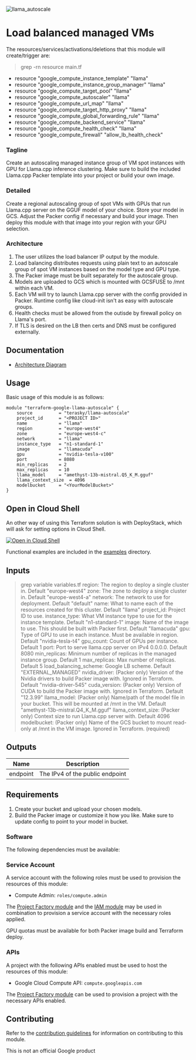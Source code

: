 ![llama_autoscale](https://github.com/jboero/terraform-google-llama-autoscale/assets/7536012/213355de-de3c-45e4-a0c6-d68fd5249e93)
# Load balanced managed VMs
The resources/services/activations/deletions that this module will create/trigger are:
> grep -rn resource main.tf 
* resource "google_compute_instance_template" "llama"
* resource "google_compute_instance_group_manager" "llama"
* resource "google_compute_target_pool" "llama"
* resource "google_compute_autoscaler" "llama"
* resource "google_compute_url_map" "llama"
* resource "google_compute_target_http_proxy" "llama"
* resource "google_compute_global_forwarding_rule" "llama"
* resource "google_compute_backend_service" "llama"
* resource "google_compute_health_check" "llama"
* resource "google_compute_firewall" "allow_lb_health_check"

### Tagline
Create an autoscaling managed instance group of VM spot instances with GPU for Llama.cpp inference clustering. Make sure to build the included Llama.cpp Packer template into your project or build your own image.

### Detailed
Create a regional autoscaling group of spot VMs with GPUs that run Llama.cpp server on the GGUF model of your choice. Store your model in GCS. Adjust the Packer config if necessary and build your image. Then deploy this module with that image into your region with your GPU selection.

### Architecture
1. The user utilizes the load balancer IP output by the module.
2. Load balancing distributes requests using plain text to an autoscale group of spot VM instances based on the model type and GPU type.
3. The Packer image must be built separately for the autoscale group.
4. Models are uploaded to GCS which is mounted with GCSFUSE to /mnt within each VM.
5. Each VM will try to launch Llama.cpp server with the config provided in Packer. Runtime config like cloud-init isn't as easy with autoscale groups.
6. Health checks must be allowed from the outisde by firewall policy on Llama's port.
7. If TLS is desired on the LB then certs and DNS must be configured externally.

## Documentation
- [Architecture Diagram](https://github.com/GoogleCloudPlatform/terraform-google-load-balanced-vms/blob/main/assets/load_balanced_vms_v1.svg)

## Usage

Basic usage of this module is as follows:

```hcl
module "terraform-google-llama-autoscale" {
    source          = "terasky/llama-autoscale"
    project_id      = "<PROJECT ID>"
    name            = "llama"
    region          = "europe-west4"
    zone            = "europe-west4-c"
    network         = "llama"
    instance_type   = "n1-standard-1"
    image           = "llamacuda"
    gpu             = "nvidia-tesla-v100"
    port            = 8080
    min_replicas    = 2
    max_replicas    = 10
    llama_model     = "amethyst-13b-mistral.Q5_K_M.gguf"
    llama_context_size  = 4096
    modelbucket     = "<YourModelBucket>"
}

```

## Open in Cloud Shell
An other way of using this Terraform solution is with DeployStack, which will
ask for setting options in Cloud Shell.

<a href="https://shell.cloud.google.com/cloudshell/editor?show=terminal&cloudshell_git_repo=https://github.com/GoogleCloudPlatform/terraform-google-load-balanced-vms&cloudshell_image=gcr.io%2Fds-artifacts-cloudshell%2Fdeploystack_custom_image" target="_new">
    <img alt="Open in Cloud Shell" src="https://gstatic.com/cloudssh/images/open-btn.svg">
</a>

Functional examples are included in the
[examples](./examples/) directory.

<!-- BEGINNING OF PRE-COMMIT-TERRAFORM DOCS HOOK -->
## Inputs

> grep variable variables.tf 
region: The region to deploy a single cluster in. Default "europe-west4"
zone:   The zone to deploy a single cluster in. Default "europe-west4-a"
network: The network to use for deployment. Default "default"
name:    What to name each of the resources created for this cluster. Default "llama"
project_id: Project ID to use.
instance_type: What VM instance type to use for the instance template. Default "n1-standard-1"
image: Name of the image to use. This should be built with Packer first. Default "llamacuda"
gpu: Type of GPU to use in each instance. Must be available in region. Default "nvidia-tesla-t4"
gpu_count: Count of GPUs per instance. Default 1
port: Port to serve llama.cpp server on IPv4 0.0.0.0. Default 8080
min_replicas: Minimum number of replicas in the managed instance group. Default 1
max_replicas: Max number of replicas. Default 5
load_balancing_scheme: Google LB scheme. Default "EXTERNAL_MANAGED"
nvidia_driver: (Packer only) Version of the Nvidia drivers to build Packer image with. Ignored in Terraform. Default "nvidia-driver-545"
cuda_version: (Packer only) Version of CUDA to build the Packer image with. Ignored in Terraform. Default "12.3.99"
llama_model: (Packer only) Name/path of the model file in your bucket. This will be mounted at /mnt in the VM. Default "amethyst-13b-mistral.Q4_K_M.gguf"
llama_context_size: (Packer only) Context size to run Llama.cpp server with. Default 4096
modelbucket: (Packer only) Name of the GCS bucket to mount read-only at /mnt in the VM image. Ignored in Terraform. (required)

## Outputs

| Name | Description |
|------|-------------|
| endpoint | The IPv4 of the public endpoint |

## Requirements

1. Create your bucket and upload your chosen models.
2. Build the Packer image or customize it how you like. Make sure to update config to point to your model in bucket.

### Software

The following dependencies must be available:

### Service Account

A service account with the following roles must be used to provision the resources of this module:

- Compute Admin: `roles/compute.admin`

The [Project Factory module][project-factory-module] and the [IAM module][iam-module] may be used in combination to provision a service account with the necessary roles applied.

GPU quotas must be available for both Packer image build and Terraform deploy.

### APIs

A project with the following APIs enabled must be used to host the
resources of this module:

- Google Cloud Compute API: `compute.googleapis.com`

The [Project Factory module][project-factory-module] can be used to
provision a project with the necessary APIs enabled.

## Contributing

Refer to the [contribution guidelines](./CONTRIBUTING.md) for
information on contributing to this module.

[iam-module]: https://registry.terraform.io/modules/terraform-google-modules/iam/google
[project-factory-module]: https://registry.terraform.io/modules/terraform-google-modules/project-factory/google
[terraform-provider-gcp]: https://www.terraform.io/docs/providers/google/index.html
[terraform]: https://www.terraform.io/downloads.html


This is not an official Google product
